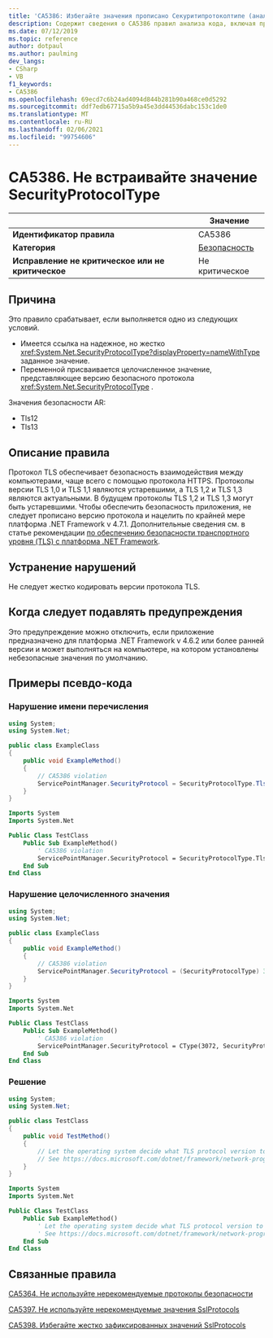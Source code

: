 ```yaml
---
title: 'CA5386: Избегайте значения прописано Секуритипротоколтипе (анализ кода)'
description: Содержит сведения о CA5386 правил анализа кода, включая причины, способы устранения нарушений и время их подавления.
ms.date: 07/12/2019
ms.topic: reference
author: dotpaul
ms.author: paulming
dev_langs:
- CSharp
- VB
f1_keywords:
- CA5386
ms.openlocfilehash: 69ecd7c6b24ad4094d844b281b90a468ce0d5292
ms.sourcegitcommit: ddf7edb67715a5b9a45e3dd44536dabc153c1de0
ms.translationtype: MT
ms.contentlocale: ru-RU
ms.lasthandoff: 02/06/2021
ms.locfileid: "99754606"
---
```

# <a name="ca5386-avoid-hardcoding-securityprotocoltype-value"></a>CA5386. Не встраивайте значение SecurityProtocolType

| | Значение |
|-|-|
| **Идентификатор правила** |CA5386|
| **Категория** |[Безопасность](security-warnings.md)|
| **Исправление не критическое или не критическое** |Не критическое|

## <a name="cause"></a>Причина

Это правило срабатывает, если выполняется одно из следующих условий.

- Имеется ссылка на надежное, но жестко <xref:System.Net.SecurityProtocolType?displayProperty=nameWithType> заданное значение.
- Переменной присваивается целочисленное значение, представляющее версию безопасного протокола <xref:System.Net.SecurityProtocolType> .

Значения безопасности AR:

- Tls12
- Tls13

## <a name="rule-description"></a>Описание правила

Протокол TLS обеспечивает безопасность взаимодействия между компьютерами, чаще всего с помощью протокола HTTPS. Протоколы версии TLS 1,0 и TLS 1,1 являются устаревшими, а TLS 1,2 и TLS 1,3 являются актуальными. В будущем протоколы TLS 1,2 и TLS 1,3 могут быть устаревшими. Чтобы обеспечить безопасность приложения, не следует прописано версию протокола и нацелить по крайней мере платформа .NET Framework v 4.7.1. Дополнительные сведения см. в статье рекомендации [по обеспечению безопасности транспортного уровня (TLS) с платформа .NET Framework](../../../framework/network-programming/tls.md).

## <a name="how-to-fix-violations"></a>Устранение нарушений

Не следует жестко кодировать версии протокола TLS.

## <a name="when-to-suppress-warnings"></a>Когда следует подавлять предупреждения

Это предупреждение можно отключить, если приложение предназначено для платформа .NET Framework v 4.6.2 или более ранней версии и может выполняться на компьютере, на котором установлены небезопасные значения по умолчанию.

## <a name="pseudo-code-examples"></a>Примеры псевдо-кода

### <a name="enumeration-name-violation"></a>Нарушение имени перечисления

```csharp
using System;
using System.Net;

public class ExampleClass
{
    public void ExampleMethod()
    {
        // CA5386 violation
        ServicePointManager.SecurityProtocol = SecurityProtocolType.Tls12;
    }
}
```

```vb
Imports System
Imports System.Net

Public Class TestClass
    Public Sub ExampleMethod()
        ' CA5386 violation
        ServicePointManager.SecurityProtocol = SecurityProtocolType.Tls12
    End Sub
End Class
```

### <a name="integer-value-violation"></a>Нарушение целочисленного значения

```csharp
using System;
using System.Net;

public class ExampleClass
{
    public void ExampleMethod()
    {
        // CA5386 violation
        ServicePointManager.SecurityProtocol = (SecurityProtocolType) 3072;    // TLS 1.2
    }
}
```

```vb
Imports System
Imports System.Net

Public Class TestClass
    Public Sub ExampleMethod()
        ' CA5386 violation
        ServicePointManager.SecurityProtocol = CType(3072, SecurityProtocolType)   ' TLS 1.2
    End Sub
End Class
```

### <a name="solution"></a>Решение

```csharp
using System;
using System.Net;

public class TestClass
{
    public void TestMethod()
    {
        // Let the operating system decide what TLS protocol version to use.
        // See https://docs.microsoft.com/dotnet/framework/network-programming/tls
    }
}
```

```vb
Imports System
Imports System.Net

Public Class TestClass
    Public Sub ExampleMethod()
        ' Let the operating system decide what TLS protocol version to use.
        ' See https://docs.microsoft.com/dotnet/framework/network-programming/tls
    End Sub
End Class
```

## <a name="related-rules"></a>Связанные правила

[CA5364. Не используйте нерекомендуемые протоколы безопасности](ca5364.md)

[CA5397. Не используйте нерекомендуемые значения SslProtocols](ca5397.md)

[CA5398. Избегайте жестко зафиксированных значений SslProtocols](ca5398.md)
